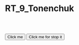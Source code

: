 # RT_9_Tonenchuk
<!DOCTYPE html>
<html>
<head>
<script src="http://ajax.googleapis.com/ajax/libs/jquery/1.8.3/jquery.min.js">
</script>
<script type="text/javascript">

var i=0;
$(document).ready(function () 
{
$("#but1").click(function () 
   {
	
      while (i<6)
          {
              i++;
              $("#div1").fadeIn();
              $("#div2").fadeIn();
              $("#div2").delay(1000).fadeOut(2000);
           }
   });
$("#but2").click(function () 
   {
                $("#div1").fadeIn();                
                $("#div2").stop($("#but1").click());
                $("#div2").hide();
                $("#div2").fadeIn();
   });
});
</script>
</head>

<div id="div1" style="width:80px;height:80px;display:none;background-color:red;"></div><br>
<div id="div2" style="width:80px;height:80px;display:none;background-color:blue;"></div><br>
<p></p>
<button id="but1">Click me</button>
<button id="but2">Click me for stop it</button>

</body>

</html>
